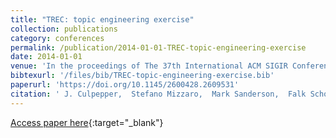```yaml
---
title: "TREC: topic engineering exercise"
collection: publications
category: conferences
permalink: /publication/2014-01-01-TREC-topic-engineering-exercise
date: 2014-01-01
venue: 'In the proceedings of The 37th International ACM SIGIR Conference on Research and Development in Information Retrieval, SIGIR &apos;14, Gold Coast , QLD, Australia - July 06 - 11, 2014'
bibtexurl: '/files/bib/TREC-topic-engineering-exercise.bib'
paperurl: 'https://doi.org/10.1145/2600428.2609531'
citation: ' J. Culpepper,  Stefano Mizzaro,  Mark Sanderson,  Falk Scholer, &quot;TREC: topic engineering exercise.&quot; In the proceedings of The 37th International ACM SIGIR Conference on Research and Development in Information Retrieval, SIGIR &amp;apos;14, Gold Coast , QLD, Australia - July 06 - 11, 2014, 2014.'
---
```

[Access paper here](https://doi.org/10.1145/2600428.2609531){:target="_blank"}
